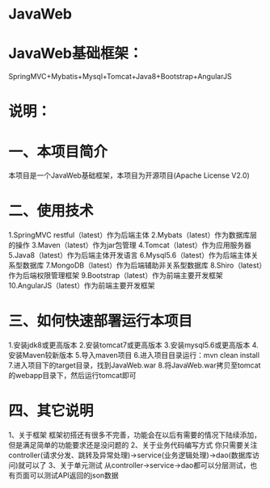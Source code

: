 # JavaWeb
# JavaWeb基础框架：
SpringMVC+Mybatis+Mysql+Tomcat+Java8+Bootstrap+AngularJS
# 说明：
# 一、本项目简介
本项目是一个JavaWeb基础框架，本项目为开源项目(Apache License V2.0)
# 二、使用技术
1.SpringMVC restful（latest）作为后端主体
2.Mybats（latest）作为数据库层的操作
3.Maven（latest）作为jar包管理
4.Tomcat（latest）作为应用服务器
5.Java8（latest）作为后端主体开发语言
6.Mysql5.6（latest）作为后端主体关系型数据库
7.MongoDB（latest）作为后端辅助非关系型数据库
8.Shiro（latest）作为后端权限管理框架
9.Bootstrap（latest）作为前端主要开发框架
10.AngularJS（latest）作为前端主要开发框架
# 三、如何快速部署运行本项目
1.安装jdk8或更高版本
2.安装tomcat7或更高版本
3.安装mysql5.6或更高版本
4.安装Maven较新版本
5.导入maven项目
6.进入项目目录运行：mvn clean install
7.进入项目下的target目录，找到JavaWeb.war
8.将JavaWeb.war拷贝至tomcat的webapp目录下，然后运行tomcat即可
# 四、其它说明
1、关于框架
框架初搭还有很多不完善，功能会在以后有需要的情况下陆续添加，但是满足简单的功能要求还是没问题的
2、关于业务代码编写方式
你只需要关注controller(请求分发、跳转及异常处理)->service(业务逻辑处理)->dao(数据库访问)就可以了
3、关于单元测试
从controller->service->dao都可以分层测试，也有页面可以测试API返回的json数据               
